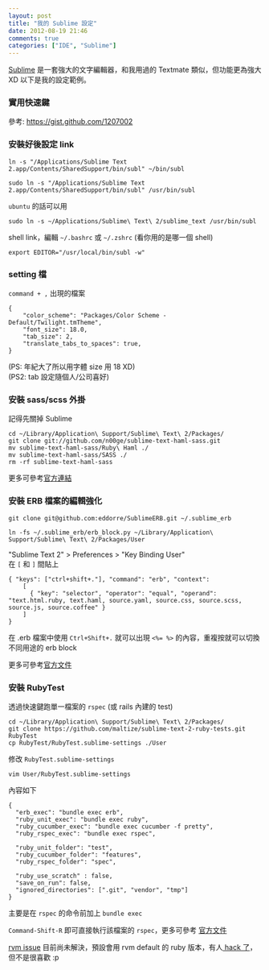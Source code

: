 ```yaml
---
layout: post
title: "我的 Sublime 設定"
date: 2012-08-19 21:46
comments: true
categories: ["IDE", "Sublime"]
---
```

<a href="http://www.sublimetext.com/" target="_blank">Sublime</a> 是一套強大的文字編輯器，和我用過的 Textmate 類似，但功能更為強大 XD 以下是我的設定範例。

<!-- more -->

### 實用快速鍵

參考: <a href="https://gist.github.com/1207002" target="_blank">https://gist.github.com/1207002</a>

### 安裝好後設定 link

```
ln -s "/Applications/Sublime Text 2.app/Contents/SharedSupport/bin/subl" ~/bin/subl

sudo ln -s "/Applications/Sublime Text 2.app/Contents/SharedSupport/bin/subl" /usr/bin/subl
```

`ubuntu` 的話可以用

```
sudo ln -s ~/Applications/Sublime\ Text\ 2/sublime_text /usr/bin/subl
```

shell link，編輯 `~/.bashrc` 或 `~/.zshrc` (看你用的是哪一個 shell)

```
export EDITOR="/usr/local/bin/subl -w"
```


### setting 檔 

`command + ,` 出現的檔案  

```
{
	"color_scheme": "Packages/Color Scheme - Default/Twilight.tmTheme",
	"font_size": 18.0,
	"tab_size": 2,
	"translate_tabs_to_spaces": true,  
}

```

(PS: 年紀大了所以用字體 size 用 18 XD)  
(PS2: tab 設定隨個人/公司喜好)


### 安裝 sass/scss 外掛

記得先關掉 Sublime

```
cd ~/Library/Application\ Support/Sublime\ Text\ 2/Packages/
git clone git://github.com/n00ge/sublime-text-haml-sass.git
mv sublime-text-haml-sass/Ruby\ Haml ./
mv sublime-text-haml-sass/SASS ./
rm -rf sublime-text-haml-sass
```

更多可參考<a href="https://github.com/n00ge/sublime-text-haml-sass" target="_blank">官方連結</a>  

### 安裝 ERB 檔案的編輯強化

```
git clone git@github.com:eddorre/SublimeERB.git ~/.sublime_erb

ln -fs ~/.sublime_erb/erb_block.py ~/Library/Application\ Support/Sublime\ Text\ 2/Packages/User
```

"Sublime Text 2" > Preferences > "Key Binding User"  
在 `[` 和 `]` 間貼上

```
{ "keys": ["ctrl+shift+."], "command": "erb", "context":
    [
      { "key": "selector", "operator": "equal", "operand": "text.html.ruby, text.haml, source.yaml, source.css, source.scss, source.js, source.coffee" }
    ]
}
```

在 .erb 檔案中使用 `Ctrl+Shift+.` 就可以出現 `<%= %>` 的內容，重複按就可以切換不同用途的 erb block  
  
更多可參考<a href="https://github.com/eddorre/SublimeERB" target="_blank">官方文件</a>

### 安裝 RubyTest

透過快速鍵跑單一檔案的 `rspec` (或 rails 內建的 test)

```
cd ~/Library/Application\ Support/Sublime\ Text\ 2/Packages/
git clone https://github.com/maltize/sublime-text-2-ruby-tests.git RubyTest
cp RubyTest/RubyTest.sublime-settings ./User
```

修改 `RubyTest.sublime-settings`  
  
`vim User/RubyTest.sublime-settings`
  
內容如下

```
{
  "erb_exec": "bundle exec erb",
  "ruby_unit_exec": "bundle exec ruby",
  "ruby_cucumber_exec": "bundle exec cucumber -f pretty",
  "ruby_rspec_exec": "bundle exec rspec",

  "ruby_unit_folder": "test",
  "ruby_cucumber_folder": "features",
  "ruby_rspec_folder": "spec",

  "ruby_use_scratch" : false,
  "save_on_run": false,
  "ignored_directories": [".git", "vendor", "tmp"]
}
```

主要是在 `rspec` 的命令前加上 `bundle exec`  
  
`Command-Shift-R` 即可直接執行該檔案的 `rspec`，更多可參考 <a href="https://github.com/maltize/sublime-text-2-ruby-tests" target="_blank">官方文件</a>  
  
<a href="http://bit.ly/Nd1TjR" target="_blank">rvm issue</a> 目前尚未解決，預設會用 rvm default 的 ruby 版本，有人<a href="http://bit.ly/Nd2dz7" target="_blank"> hack 了</a>，但不是很喜歡 :p  


